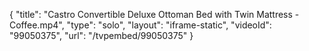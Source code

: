 {
    "title": "Castro Convertible Deluxe Ottoman Bed with Twin Mattress - Coffee.mp4",
    "type": "solo",
    "layout": "iframe-static",
    "videoId": "99050375",
    "url": "\/tvpembed\/99050375"
}